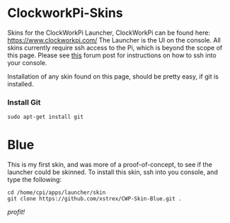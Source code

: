 # ClockworkPi-Skins

Skins for the ClockWorkPi Launcher, ClockWorkPi can be found here: https://www.clockworkpi.com/
The Launcher is the UI on the console. All skins currently require ssh access to the Pi, which is beyond the scope of this page. Please see [this](https://forum.clockworkpi.com/t/how-to-transfer-files-with-tinycloud-through-ssh/833) forum post for instructions on how to ssh into your console.

Installation of any skin found on this page, should be pretty easy, if git is installed. 

### Install Git
```
sudo apt-get install git
```

# Blue
This is my first skin, and was more of a proof-of-concept, to see if the launcher could be skinned. To install this skin, ssh into you console, and type the following:
```
cd /home/cpi/apps/launcher/skin
git clone https://github.com/xstrex/CWP-Skin-Blue.git .
```


_profit!_
